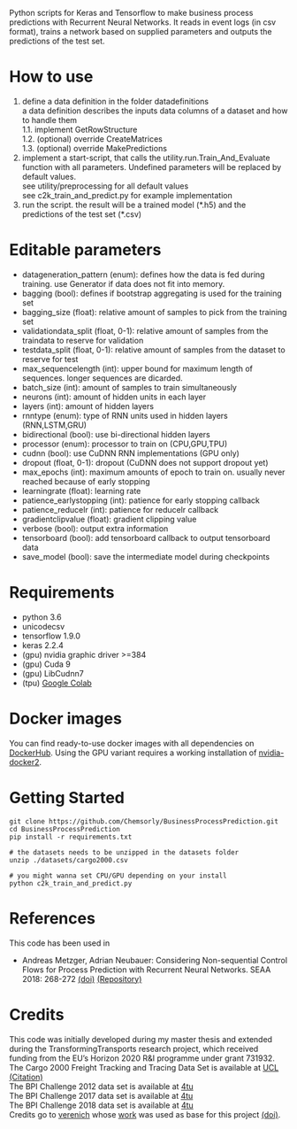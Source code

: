 Python scripts for Keras and Tensorflow to make business process predictions with Recurrent Neural Networks. It reads in event logs (in csv format), trains a network based on supplied parameters and outputs the predictions of the test set.

# How to use
1. define a data definition in the folder datadefinitions  
    a data definition describes the inputs data columns of a dataset and how to handle them  
    1.1. implement GetRowStructure  
    1.2. (optional) override CreateMatrices  
    1.3. (optional) override MakePredictions  
2. implement a start-script, that calls the utility.run.Train_And_Evaluate function with all parameters. Undefined parameters will be replaced by default values.  
    see utility/preprocessing for all default values  
    see c2k_train_and_predict.py for example implementation  
3. run the script. the result will be a trained model (\*.h5) and the predictions of the test set (\*.csv)

# Editable parameters
* datageneration_pattern (enum): defines how the data is fed during training. use Generator if data does not fit into memory.
* bagging (bool): defines if bootstrap aggregating is used for the training set 
* bagging_size (float): relative amount of samples to pick from the training set
* validationdata_split (float, 0-1): relative amount of samples from the traindata to reserve for validation
* testdata_split (float, 0-1): relative amount of samples from the dataset to reserve for test
* max_sequencelength (int): upper bound for maximum length of sequences. longer sequences are dicarded.
* batch_size (int): amount of samples to train simultaneously
* neurons (int): amount of hidden units in each layer
* layers (int): amount of hidden layers
* rnntype (enum): type of RNN units used in hidden layers (RNN,LSTM,GRU)
* bidirectional (bool): use bi-directional hidden layers
* processor (enum): processor to train on (CPU,GPU,TPU)
* cudnn (bool): use CuDNN RNN implementations (GPU only)
* dropout (float, 0-1): dropout (CuDNN does not support dropout yet)
* max_epochs (int): maximum amounts of epoch to train on. usually never reached because of early stopping
* learningrate (float): learning rate
* patience_earlystopping (int): patience for early stopping callback
* patience_reducelr (int): patience for reducelr callback
* gradientclipvalue (float): gradient clipping value
* verbose (bool): output extra information
* tensorboard (bool): add tensorboard callback to output tensorboard data
* save_model (bool): save the intermediate model during checkpoints

# Requirements
* python 3.6
* unicodecsv
* tensorflow 1.9.0
* keras 2.2.4
* (gpu) nvidia graphic driver >=384
* (gpu) Cuda 9
* (gpu) LibCudnn7
* (tpu) [Google Colab](https://colab.research.google.com/)

# Docker images
You can find ready-to-use docker images with all dependencies on [DockerHub](https://cloud.docker.com/repository/docker/chemsorly/keras-tensorflow). Using the GPU variant requires a working installation of [nvidia-docker2](https://github.com/NVIDIA/nvidia-docker).

# Getting Started
```
git clone https://github.com/Chemsorly/BusinessProcessPrediction.git
cd BusinessProcessPrediction
pip install -r requirements.txt

# the datasets needs to be unzipped in the datasets folder
unzip ./datasets/cargo2000.csv

# you might wanna set CPU/GPU depending on your install
python c2k_train_and_predict.py
```

# References
This code has been used in
* Andreas Metzger, Adrian Neubauer: Considering Non-sequential Control Flows for Process Prediction with Recurrent Neural Networks. SEAA 2018: 268-272 [(doi)](https://doi.org/10.1109/SEAA.2018.00051) [(Repository)](https://github.com/Chemsorly/BusinessProcessOutcomePrediction)

# Credits
This code was initially developed during my master thesis and extended during the TransformingTransports research project, which received funding from the EU’s Horizon 2020 R&I programme under grant 731932.  
The Cargo 2000 Freight Tracking and Tracing Data Set is available at [UCL](https://archive.ics.uci.edu/ml/datasets/Cargo+2000+Freight+Tracking+and+Tracing) [(Citation)](http://dx.doi.org/10.1109/TSMC.2014.2347265)  
The BPI Challenge 2012 data set is available at [4tu](https://data.4tu.nl/repository/uuid:3926db30-f712-4394-aebc-75976070e91f)  
The BPI Challenge 2017 data set is available at [4tu](https://data.4tu.nl/repository/uuid:5f3067df-f10b-45da-b98b-86ae4c7a310b)  
The BPI Challenge 2018 data set is available at [4tu](https://data.4tu.nl/repository/uuid:3301445f-95e8-4ff0-98a4-901f1f204972)  
Credits go to [verenich](https://github.com/verenich) whose [work](https://github.com/verenich/ProcessSequencePrediction) was used as base for this project [(doi)](https://doi.org/10.1007/978-3-319-59536-8_30).